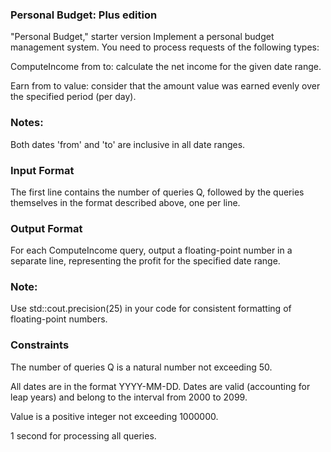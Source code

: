 ### Personal Budget: Plus edition 

"Personal Budget," starter version
Implement a personal budget management system. You need to process requests of the following types:

ComputeIncome from to: calculate the net income for the given date range.

Earn from to value: consider that the amount value was earned evenly over the specified period (per day).

### Notes:

Both dates 'from' and 'to' are inclusive in all date ranges.

### Input Format
The first line contains the number of queries Q, followed by the queries themselves in the format described above, one per line.

### Output Format
For each ComputeIncome query, output a floating-point number in a separate line, representing the profit for the specified date range.

### Note:

Use std::cout.precision(25) in your code for consistent formatting of floating-point numbers.

### Constraints
The number of queries Q is a natural number not exceeding 50.

All dates are in the format YYYY-MM-DD. Dates are valid (accounting for leap years) and belong to the interval from 2000 to 2099.

Value is a positive integer not exceeding 1000000.

1 second for processing all queries.

